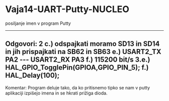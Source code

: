 # Vaja14-UART-Putty-NUCLEO
posiljanje imen v program Putty 

---------------------------------
Odgovori:
2 c.) odspajkati moramo SD13 in SD14 in jih prispajkati na SB62 in SB63
e.) USART2_TX PA2 --- USART2_RX PA3
f.) 115200 bit/s
3.e.) HAL_GPIO_TogglePin(GPIOA,GPIO_PIN_5);
f.)   HAL_Delay(100);
---------------------------------
Komentar:
Program deluje tako, da ko pritisnemo tipko se nam v putty aplikaciji izpišejo imena in se hkrati prižiga dioda.
